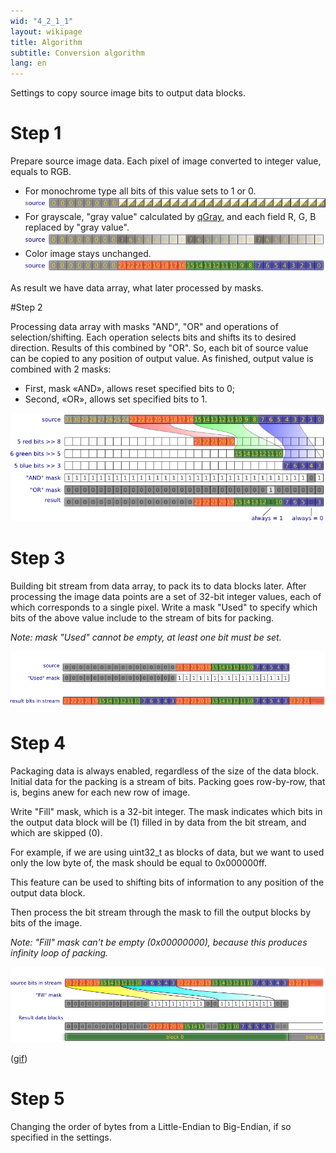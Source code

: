 ```yaml
---
wid: "4_2_1_1"
layout: wikipage
title: Algorithm 
subtitle: Conversion algorithm
lang: en
---
```

Settings to copy source image bits to output data blocks.

# Step 1

Prepare source image data. Each pixel of image converted to integer value, equals to RGB.

  *  For monochrome type all bits of this value sets to 1 or 0.
  ![Source data](algorithm-1.png "Source data")
  *  For grayscale, "gray value" calculated by [qGray](http://qt-project.org/doc/qt-4.8/qcolor.html#qGray-2), and each field R, G, B replaced by "gray value".
  ![Source data](algorithm-2.png "Source data")
  *  Color image stays unchanged.
  ![Source data](algorithm-3.png "Source data")

As result we have data array, what later processed by masks.

#Step 2

Processing data array with masks "AND", "OR" and operations of selection/shifting.
Each operation selects bits and shifts its to desired direction.
Results of this combined by "OR".
So, each bit of source value can be copied to any position of output value.
As finished, output value is combined with 2 masks:

  *  First, mask «AND», allows reset specified bits to 0;
  *  Second, «OR», allows set specified bits to 1.

!['Shift' operation](algorithm-4.png "'Shift' operation")

# Step 3

Building bit stream from data array, to pack its to data blocks later. After processing the image data points are a set of 32-bit integer values, each of which corresponds to a single pixel. Write a mask "Used" to specify which bits of the above value include to the stream of bits for packing.

*Note: mask "Used" cannot be empty, at least one bit must be set.*

![Bitstream](algorithm-5.png "Bitstream")

# Step 4

Packaging data is always enabled, regardless of the size of the data block.
Initial data for the packing is a stream of bits.
Packing goes row-by-row, that is, begins anew for each new row of image.

Write "Fill" mask, which is a 32-bit integer.
The mask indicates which bits in the output data block will be (1) filled in by data from the bit stream, and which are skipped (0).

For example, if we are using uint32_t as blocks of data, but we want to used only the low byte of, the mask should be equal to 0x000000ff.

This feature can be used to shifting bits of information to any position of the output data block.

Then process the bit stream through the mask to fill the output blocks by bits of the image.

*Note: "Fill" mask can't be empty (0x00000000), because this produces infinity loop of packing.*

![Packing](algorithm-6.png "Packing")

([gif](algorithm-6.gif))

# Step 5

Changing the order of bytes from a Little-Endian to Big-Endian, if so specified in the settings.
